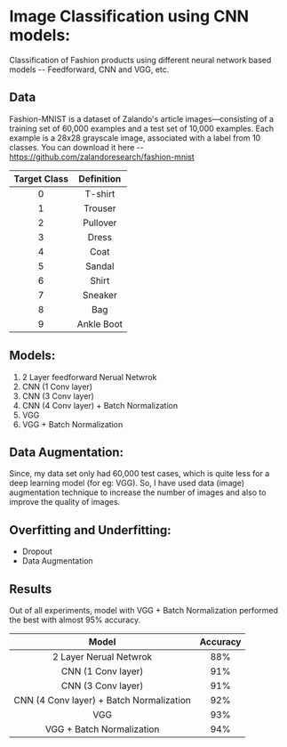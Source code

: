 # Image Classification using CNN models:
Classification of Fashion products using different neural network based models -- Feedforward, CNN and VGG, etc.


## Data
Fashion-MNIST is a dataset of Zalando's article images—consisting of a training set of 60,000 examples and a test set of 10,000 examples. Each example is a 28x28 grayscale image, associated with a label from 10 classes. 
You can download it here -- https://github.com/zalandoresearch/fashion-mnist


| Target Class  |   Definition  |
|     :---:     |     :---:     |
|       0       | T-shirt  |
|       1       | Trouser  |
|       2       | Pullover |
|       3       | Dress |
|       4       | Coat  |
|       5       | Sandal |
|       6       | Shirt  |
|       7       | Sneaker |
|       8       | Bag |
|       9       | Ankle Boot |


## Models:
1. 2 Layer feedforward Nerual Netwrok
2. CNN (1 Conv layer)
3. CNN (3 Conv layer)
4. CNN (4 Conv layer) + Batch Normalization
5. VGG
6. VGG + Batch Normalization

## Data Augmentation:
Since, my data set only had 60,000 test cases, which is quite less for a deep learning model (for eg: VGG). So, I have used data (image) augmentation technique to increase the number of images and also to improve the quality of images. 

## Overfitting and Underfitting:
- Dropout
- Data Augmentation

## Results
Out of all experiments, model with VGG + Batch Normalization performed the best with almost 95% accuracy.

| Model | Accuracy |
| :---: |   :---:   |
| 2 Layer Nerual Netwrok |    88%   |
| CNN (1 Conv layer) | 91%  |
| CNN (3 Conv layer) | 91%  |
| CNN (4 Conv layer) + Batch Normalization | 92%   |
|  VGG     | 93%  |
| VGG + Batch Normalization| 94%  |

